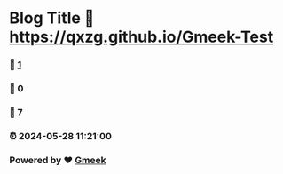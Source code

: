 # Blog Title :link: https://qxzg.github.io/Gmeek-Test 
### :page_facing_up: [1](https://qxzg.github.io/Gmeek-Test/tag.html) 
### :speech_balloon: 0 
### :hibiscus: 7 
### :alarm_clock: 2024-05-28 11:21:00 
### Powered by :heart: [Gmeek](https://github.com/Meekdai/Gmeek)
